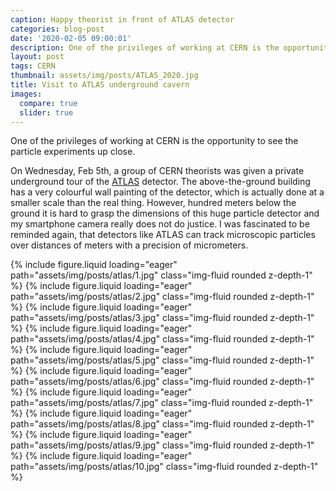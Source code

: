 ```yaml
---
caption: Happy theorist in front of ATLAS detector
categories: blog-post
date: '2020-02-05 09:00:01'
description: One of the privileges of working at CERN is the opportunity to see the particle experiments up close.
layout: post
tags: CERN
thumbnail: assets/img/posts/ATLAS_2020.jpg
title: Visit to ATLAS underground cavern
images:
  compare: true
  slider: true
---
```


One of the privileges of working at CERN is the opportunity to see the particle experiments up close.

On Wednesday, Feb 5th, a group of CERN theorists was given a private underground tour of the [ATLAS](https://home.cern/science/experiments/atlas) detector.
The above-the-ground building has a very colourful wall painting of the detector, which is actually done
at a smaller scale than the real thing. However, hundred meters below the ground it is hard to grasp the dimensions of this huge particle detector and my smartphone camera really does not do justice.
I was fascinated to be reminded again, that detectors like ATLAS can track microscopic particles
over distances of meters with a precision of micrometers.

<swiper-container keyboard="true" navigation="true" pagination="true" pagination-clickable="true" pagination-dynamic-bullets="true" rewind="true">
  <swiper-slide>{% include figure.liquid loading="eager" path="assets/img/posts/atlas/1.jpg" class="img-fluid rounded z-depth-1" %}</swiper-slide>
  <swiper-slide>{% include figure.liquid loading="eager" path="assets/img/posts/atlas/2.jpg" class="img-fluid rounded z-depth-1" %}</swiper-slide>
  <swiper-slide>{% include figure.liquid loading="eager" path="assets/img/posts/atlas/3.jpg" class="img-fluid rounded z-depth-1" %}</swiper-slide>
  <swiper-slide>{% include figure.liquid loading="eager" path="assets/img/posts/atlas/4.jpg" class="img-fluid rounded z-depth-1" %}</swiper-slide>
  <swiper-slide>{% include figure.liquid loading="eager" path="assets/img/posts/atlas/5.jpg" class="img-fluid rounded z-depth-1" %}</swiper-slide>
  <swiper-slide>{% include figure.liquid loading="eager" path="assets/img/posts/atlas/6.jpg" class="img-fluid rounded z-depth-1" %}</swiper-slide>
  <swiper-slide>{% include figure.liquid loading="eager" path="assets/img/posts/atlas/7.jpg" class="img-fluid rounded z-depth-1" %}</swiper-slide>
  <swiper-slide>{% include figure.liquid loading="eager" path="assets/img/posts/atlas/8.jpg" class="img-fluid rounded z-depth-1" %}</swiper-slide>
  <swiper-slide>{% include figure.liquid loading="eager" path="assets/img/posts/atlas/9.jpg" class="img-fluid rounded z-depth-1" %}</swiper-slide>
  <swiper-slide>{% include figure.liquid loading="eager" path="assets/img/posts/atlas/10.jpg" class="img-fluid rounded z-depth-1" %}</swiper-slide>
</swiper-container>
